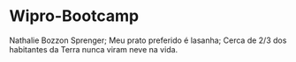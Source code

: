 # Wipro-Bootcamp
Nathalie Bozzon Sprenger;
Meu prato preferido é lasanha;
Cerca de 2/3 dos habitantes da Terra nunca viram neve na vida.
